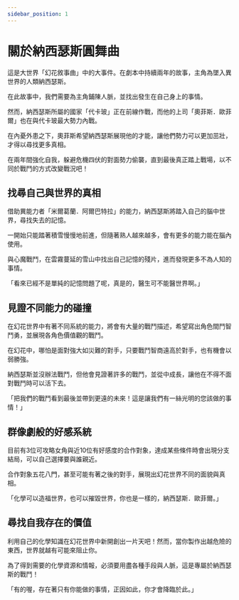 ```yaml
---
sidebar_position: 1
---
```

# 關於納西瑟斯圓舞曲

這是大世界「幻花敘事曲」中的大事件。在劇本中持續兩年的故事，主角為墜入異世界的人類納西瑟斯。

在此故事中，我們需要為主角鋪陳人脈，並找出發生在自己身上的事情。

然而，納西瑟斯所屬的國家「代卡玻」正在前線作戰，而他的上司「奧菲斯．歐菲爾」也在與代卡玻最大勢力內戰。

在內憂外患之下，奧菲斯希望納西瑟斯展現他的才能，讓他們勢力可以更加茁壯，才得以尋找更多真相。

在兩年間強化自我，躲避危機四伏的對面勢力偷襲，直到最後真正踏上戰場，以不同於戰鬥的方式改變戰況吧！

## 找尋自己與世界的真相

借助異能力者「米爾葛蘭．阿爾巴特拉」的能力，納西瑟斯將踏入自己的腦中世界，尋找失去的記憶。

一開始只能踏著積雪慢慢地前進，但隨著熟人越來越多，會有更多的能力能在腦內使用。

與心魔戰鬥，在雲霧蔓延的雪山中找出自己記憶的殘片，進而發現更多不為人知的事情。

「看來已經不是單純的記憶問題了呢，真是的，醫生可不能醫世界啊。」

## 見證不同能力的碰撞

在幻花世界中有著不同系統的能力，將會有大量的戰鬥描述，希望寫出角色間鬥智鬥勇，並展現各角色價值觀的戰鬥。

在幻花中，哪怕是面對強大如災難的對手，只要戰鬥智商遠高於對手，也有機會以弱勝強。

納西瑟斯並沒辦法戰鬥，但他會見證著許多的戰鬥，並從中成長，讓他在不得不面對戰鬥時可以活下去。

「把我們的戰鬥看到最後並帶到更遠的未來！這是讓我們有一絲光明的您該做的事情！」

## 群像劇般的好感系統

目前有3位可攻略女角與近10位有好感度的合作對象，達成某些條件時會出現分支結局，可以自己選擇要與誰親近。

合作對象五花八門，甚至可能有著之後的對手，展現出幻花世界不同的面貌與真相。

「化學可以造福世界，也可以摧毀世界，你也是一樣的，納西瑟斯．歐菲爾。」

## 尋找自我存在的價值

利用自己的化學知識在幻花世界中新開創出一片天吧！然而，當你製作出越危險的東西，世界就越有可能來阻止你。

為了得到需要的化學資源和情報，必須要用盡各種手段與人脈，這是專屬於納西瑟斯的戰鬥！

「有的喔，存在著只有你能做的事情，正因如此，你才會降臨於此。」


